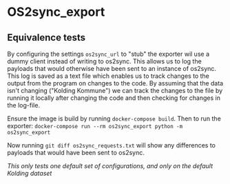 # OS2sync_export

## Equivalence tests

By configuring the settings `os2sync_url` to "stub" the exporter wil use a dummy client instead of writing to os2sync. This allows us to log the payloads that would otherwise have been sent to an instance of os2sync.
This log is saved as a text file which enables us to track changes to the output from the program on changes to the code. By assuming that the data isn't changing ("Kolding Kommune") we can track the changes to the file by running it locally after changing the code and then checking for changes in the log-file.

Ensure the image is build by running `docker-compose build`.
Then to run the exporter:
```docker-compose run --rm os2sync_export python -m os2sync_export```

Now running `git diff os2sync_requests.txt` will show any differences to payloads that would have been sent to os2sync.

*This only tests one default set of configurations, and only on the default Kolding dataset*